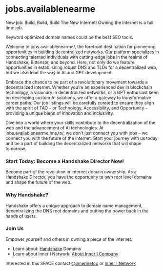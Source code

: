 # jobs.availablenearme
New job: Build, Build, Build The New Internet! Owning the Internet is a full time job.

Keyword optimized domain names could be the best SEO tools.
<head>
<!-- Google tag (gtag.js) -->
<script async src="https://www.googletagmanager.com/gtag/js?id=G-XJF8Z043FY"></script>
<script>
  window.dataLayer = window.dataLayer || [];
  function gtag(){dataLayer.push(arguments);}
  gtag('js', new Date());

  gtag('config', 'G-XJF8Z043FY');
</script>
<meta name="ahrefs-site-verification" content="807eba05a39171dea2c7a82ef5ba2fac5f37465aca1aefb071c040c2a8993090">
</head>
Welcome to jobs.availablenearme/, the forefront destination for pioneering opportunities in building decentralized networks. Our platform specializes in connecting talented individuals with cutting-edge jobs in the realms of Handshake, Bittensor, and beyond. Here, not only do we feature opportunities in establishing robust DNS and TLDs for a decentralized web, but we also lead the way in AI and GPT development.

Embrace the chance to be part of a revolutionary movement towards a decentralized internet. Whether you're an experienced dev in blockchain technology, a visionary in decentralized networks, or a GPT enthusiast keen on developing custom AI solutions, we offer a gateway to transformative career paths. Our job listings will be carefully curated to ensure they align with the spirit of TAO – or Technology, Accessibility, and Opportunity – providing a unique blend of innovation and inclusivity.

Dive into a world where your skills contribute to the decentralization of the web and the advancement of AI technologies. At jobs.availablenearme.hns.to/, we don't just connect you with jobs – we connect you with the future of the internet. Start your journey with us today and be a part of building the decentralized networks that will shape tomorrow.
<h3>Start Today: Become a Handshake Director Now!</h3>

<p>Become part of the revolution in internet domain ownership. As a Handshake Director, you have the opportunity to own root level domains and shape the future of the web.</p>
                
<h3>Why Handshake?</h3>
<p>Handshake offers a unique approach to domain name management, decentralizing the DNS root domains and putting the power back in the hands of users.</p>
<h3>Join Us</h3>
<p>Empower yourself and others in owning a piece of the internet.</p>


- Learn about: [Handshake](https://handshake.org) Domains
- Learn about Inner I Network: [About Inner I Company](https://innerinetcompany.com/about/)


Interested in this SPACE contact [@innerinetco](https://twitter.com/innerinetco) or [Inner I Network](https://innerinetwork.hns.to/)

